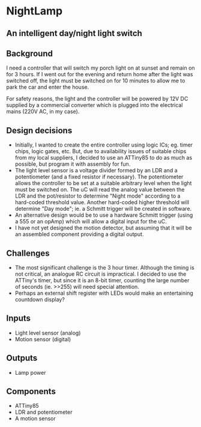 # NightLamp
## An intelligent day/night light switch

## Background
I need a controller that will switch my porch light on at sunset and remain on for 3 hours.
If I went out for the evening and return home after the light was switched off, the light must be switched on for 10 minutes to allow me to park the car and enter the house.
  
For safety reasons, the light and the controller will be powered by 12V DC supplied by a commercial converter which is plugged into the electrical mains (220V AC, in my case).
  
## Design decisions
- Initially, I wanted to create the entire controller using logic ICs; eg. timer chips, logic gates, etc. But, due to availability issues of suitable chips from my local suppliers, I decided to use an ATTiny85 to do as much as possible, but program it with assembly for fun.
- The light level sensor is a voltage divider formed by an LDR and a potentiometer (and a fixed resistor if necessary).
  The potentiometer allows the controller to be set at a suitable arbitrary level when the light must be switched on.
  The uC will read the analog value between the LDR and the pot/resistor to determine "Night mode" according to a hard-coded threshold value.
  Another hard-coded higher threshold will determine "Day mode"; ie. a Schmitt trigger will be created in software.
- An alternative design would be to use a hardware Schmitt trigger (using a 555 or an opAmp) which will allow a digital input for the uC.
- I have not yet designed the motion detector, but assuming that it will be an assembled component providing a digital output.

## Challenges
- The most significant challenge is the 3 hour timer. Although the timing is not critical, an analogue RC circuit is impractical. I decided to use the ATTiny's timer, but since it is an 8-bit timer, counting the large number of seconds (ie. >>255) will need special attention.
- Perhaps an external shift register with LEDs would make an entertaining countdown display?

## Inputs
- Light level sensor (analog)
- Motion sensor (digital)

## Outputs
- Lamp power

## Components
- ATTiny85 
- LDR and potentiometer
- A motion sensor
